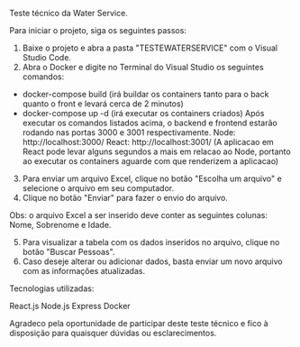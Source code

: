 Teste técnico da Water Service.

Para iniciar o projeto, siga os seguintes passos:

1. Baixe o projeto e abra a pasta "TESTEWATERSERVICE" com o Visual Studio Code.
2. Abra o Docker e digite no Terminal do Visual Studio os seguintes comandos:
- docker-compose build (irá buildar os containers tanto para o back quanto o front e levará cerca de 2 minutos)
- docker-compose up -d (irá executar os containers criados)
Após executar os comandos listados acima, o backend e frontend estarão rodando nas portas 3000 e 3001 respectivamente.
Node: http://localhost:3000/
React: http://localhost:3001/
(A aplicacao em React pode levar alguns segundos a mais em relacao ao Node, portanto ao executar os containers aguarde com que renderizem a aplicacao)

3. Para enviar um arquivo Excel, clique no botão "Escolha um arquivo" e selecione o arquivo em seu computador.
4. Clique no botão "Enviar" para fazer o envio do arquivo.

Obs: o arquivo Excel a ser inserido deve conter as seguintes colunas: Nome, Sobrenome e Idade.

5. Para visualizar a tabela com os dados inseridos no arquivo, clique no botão "Buscar Pessoas".
6. Caso deseje alterar ou adicionar dados, basta enviar um novo arquivo com as informações atualizadas.


Tecnologias utilizadas:

React.js
Node.js
Express
Docker

Agradeco pela oportunidade de participar deste teste técnico e fico à disposição para quaisquer dúvidas ou esclarecimentos.